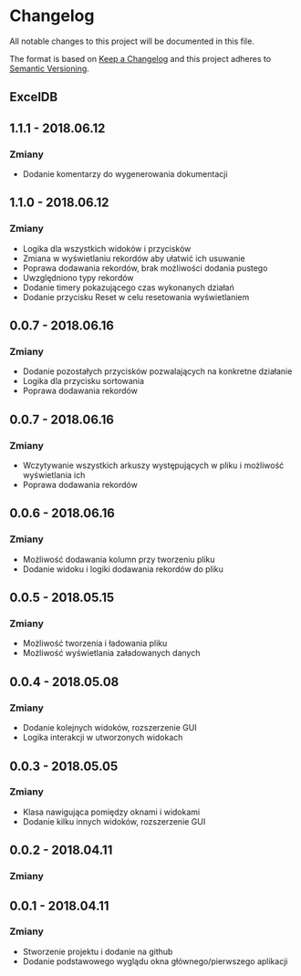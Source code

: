 # Changelog
All notable changes to this project will be documented in this file.

The format is based on [Keep a Changelog](http://keepachangelog.com/en/1.0.0/)
and this project adheres to [Semantic Versioning](http://semver.org/spec/v2.0.0.html).

## ExcelDB

## 1.1.1 - 2018.06.12
### Zmiany
- Dodanie komentarzy do wygenerowania dokumentacji

## 1.1.0 - 2018.06.12
### Zmiany
- Logika dla wszystkich widoków i przycisków
- Zmiana w wyświetlaniu rekordów aby ułatwić ich usuwanie
- Poprawa dodawania rekordów, brak możliwości dodania pustego
- Uwzględniono typy rekordów
- Dodanie timery pokazującego czas wykonanych działań
- Dodanie przycisku Reset w celu resetowania wyświetlaniem

## 0.0.7 - 2018.06.16
### Zmiany
- Dodanie pozostałych przycisków pozwalających na konkretne działanie
- Logika dla przycisku sortowania
- Poprawa dodawania rekordów

## 0.0.7 - 2018.06.16
### Zmiany
- Wczytywanie wszystkich arkuszy występujących w pliku i możliwość wyświetlania ich
- Poprawa dodawania rekordów

## 0.0.6 - 2018.06.16
### Zmiany
- Możliwość dodawania kolumn przy tworzeniu pliku
- Dodanie widoku i logiki dodawania rekordów do pliku

## 0.0.5 - 2018.05.15
### Zmiany
- Możliwość tworzenia i ładowania pliku
- Możliwość wyświetlania załadowanych danych

## 0.0.4 - 2018.05.08
### Zmiany
- Dodanie kolejnych widoków, rozszerzenie GUI
- Logika interakcji w utworzonych widokach

## 0.0.3 - 2018.05.05
### Zmiany
- Klasa nawigująca pomiędzy oknami i widokami
- Dodanie kilku innych widoków, rozszerzenie GUI

## 0.0.2 - 2018.04.11
### Zmiany

## 0.0.1 - 2018.04.11
### Zmiany
- Stworzenie projektu i dodanie na github
- Dodanie podstawowego wyglądu okna głównego/pierwszego aplikacji
